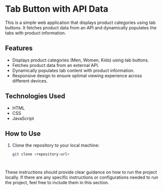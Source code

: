 # Tab Button with API Data

This is a simple web application that displays product categories using tab buttons. It fetches product data from an API and dynamically populates the tabs with product information.

## Features

- Displays product categories (Men, Women, Kids) using tab buttons.
- Fetches product data from an external API.
- Dynamically populates tab content with product information.
- Responsive design to ensure optimal viewing experience across different devices.

## Technologies Used

- HTML
- CSS
- JavaScript

## How to Use

1. Clone the repository to your local machine:

   ```bash
   git clone <repository-url>




These instructions should provide clear guidance on how to run the project locally. If there are any specific instructions or configurations needed to run the project, feel free to include them in this section.


